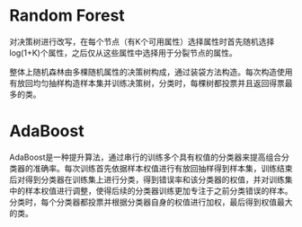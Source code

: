 Random Forest
=============

对决策树进行改写，在每个节点（有K个可用属性）选择属性时首先随机选择log(1+K)个属性，之后仅从这些属性中选择用于分裂节点的属性。

整体上随机森林由多棵随机属性的决策树构成，通过装袋方法构造。每次构造使用有放回均匀抽样构造样本集并训练决策树，分类时，每棵树都投票并且返回得票最多的类。

AdaBoost
========

AdaBoost是一种提升算法，通过串行的训练多个具有权值的分类器来提高组合分类器的准确率。每次训练首先依据样本权值进行有放回抽样得到样本集，训练结束后对得到分类器在训练集上进行分类，得到错误率和该分类器的权值，并对训练集中的样本权值进行调整，使得后续的分类器训练更加专注于之前分类错误的样本。分类时，每个分类器都投票并根据分类器自身的权值进行加权，最后得到权值最大的类。
